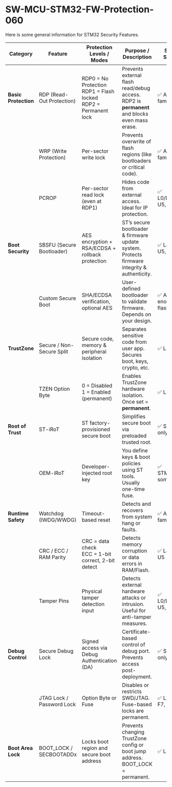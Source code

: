 # SW-MCU-STM32-FW-Protection-060

Here is some general information for STM32 Security Features.


| Category           | Feature               | Protection Levels / Modes                                 | Purpose / Description                                                                                     | STM32 Support                   | Reversible?            |
|--------------------|------------------------|------------------------------------------------------------|-------------------------------------------------------------------------------------------------------------|----------------------------------|------------------------|
| **Basic Protection** | RDP (Read-Out Protection) | RDP0 = No Protection<br>RDP1 = Flash locked<br>RDP2 = Permanent lock | Prevents external flash read/debug access. RDP2 is **permanent** and blocks even mass erase.              | ✅ All STM32 families            | RDP0/1 = ✅<br>RDP2 = ❌ |
|                    | WRP (Write Protection)   | Per-sector write lock                                      | Prevents overwrite of flash regions (like bootloaders or critical code).                                  | ✅ All STM32 families            | ✅ (via reprogramming) |
|                    | PCROP                   | Per-sector read lock (even at RDP1)                        | Hides code from external access. Ideal for IP protection.                                                  | ✅ L0/L1/L4/L5, U5, H7+          | ✅ (via reprogramming) |
| **Boot Security**   | SBSFU (Secure Bootloader) | AES encryption + RSA/ECDSA + rollback protection           | ST’s secure bootloader & firmware update system. Protects firmware integrity & authenticity.               | ✅ L4, L5, U5, H5                | ✅ (firmware replaceable) |
|                    | Custom Secure Boot       | SHA/ECDSA verification, optional AES                       | User-defined bootloader to validate firmware. Depends on your design.                                      | ✅ All with enough flash/RAM     | ✅ (user-defined)       |
| **TrustZone**       | Secure / Non-Secure Split | Secure code, memory & peripheral isolation                 | Separates sensitive code from user app. Secures boot, keys, crypto, etc.                                   | ✅ L5, U5, H5                   | ✅ (unless BOOT_LOCK = ❌) |
|                    | TZEN Option Byte         | 0 = Disabled<br>1 = Enabled (permanent)                    | Enables TrustZone hardware isolation. Once set = **permanent**.                                            | ✅ L5, U5, H5                   | ❌ (irreversible)       |
| **Root of Trust**   | ST-iRoT                  | ST factory-provisioned secure boot                         | Simplifies secure boot via preloaded trusted root.                                                         | ✅ STM32H5 only                 | ❌ (factory set)        |
|                    | OEM-iRoT                 | Developer-injected root key                               | You define keys & boot policies using ST tools. Usually one-time fuse.                                     | ✅ STM32H5, some U5             | ❌ (permanent fuse)     |
| **Runtime Safety**  | Watchdog (IWDG/WWDG)     | Timeout-based reset                                        | Detects and recovers from system hang or faults.                                                           | ✅ All STM32 families           | ✅ (configurable)       |
|                    | CRC / ECC / RAM Parity   | CRC = data check<br>ECC = 1-bit correct, 2-bit detect      | Detects memory corruption or data errors in RAM/Flash.                                                     | ✅ L4+, H7, U5                  | ✅                     |
|                    | Tamper Pins              | Physical tamper detection input                           | Detects external hardware attacks or intrusion. Useful for anti-tamper measures.                           | ✅ L0/L1/L4/L5, U5, H5          | ✅                     |
| **Debug Control**   | Secure Debug Lock        | Signed access via Debug Authentication (DA)               | Certificate-based control of debug port. Prevents access post-deployment.                                  | ✅ STM32H5 only                | ✅ with certificate<br>❌ without |
|                    | JTAG Lock / Password Lock| Option Byte or Fuse                                       | Disables or restricts SWD/JTAG. Fuse-based locks are permanent.                                            | ✅ Lx, F3, F4, F7, H7, H5       | Option Byte = ✅<br>Fuse = ❌ |
| **Boot Area Lock**  | BOOT_LOCK / SECBOOTADDx  | Locks boot region and secure boot address                 | Prevents changing TrustZone config or boot jump address. BOOT_LOCK = permanent.                            | ✅ L5, U5, H5                   | BOOT_LOCK = ❌<br>SECBOOTADDx = ✅ (before lock) |





